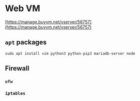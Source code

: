 # Web VM

[https://manage.buyvm.net/vserver/56757](https://manage.buyvm.net/vserver/56757)

## `apt` packages
```
sudo apt install vim python3 python-pip3 mariadb-server node
```

## Firewall
### `ufw`
### `iptables`

<!--stackedit_data:
eyJoaXN0b3J5IjpbMjM2MDM4OTAyXX0=
-->